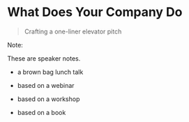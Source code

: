<!-- .slide: data-background-image="https://media.giphy.com/media/b7MdMkkFCyCWI/giphy.gif" data-background-size="contain" -->


# What Does Your Company Do

> Crafting a one-liner elevator pitch

Note:

These are speaker notes.


- a brown bag lunch talk

- based on a webinar <!-- .element: class="fragment" -->

- based on a workshop <!-- .element: class="fragment" -->

- based on a book <!-- .element: class="fragment" -->
